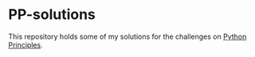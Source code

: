 # PP-solutions

This repository holds some of my solutions for the challenges on [Python
Principles](https://pythonprinciples.com/).


